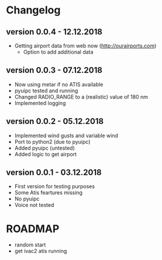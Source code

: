 # Changelog
## version 0.0.4 - 12.12.2018
* Getting airport data from web now (http://ourairports.com)
    * Option to add additional data

## version 0.0.3 - 07.12.2018
* Now using metar if no ATIS available
* pyuipc tested and running
* Changed RADIO_RANGE to a (realistic) value of 180 nm
* Implemented logging

## version 0.0.2 - 05.12.2018
* Implemented wind gusts and variable wind
* Port to python2 (due to pyuipc)
* Added pyuipc (untested)
* Added logic to get airport

## version 0.0.1 - 03.12.2018
* First version for testing purposes
* Some Atis feartures missing
* No pyuipc
* Voice not tested

# ROADMAP
* random start
* get ivac2 atis running
